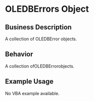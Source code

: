 # OLEDBErrors Object

## Business Description
A collection of OLEDBError objects.

## Behavior
A collection ofOLEDBErrorobjects.

## Example Usage
No VBA example available.